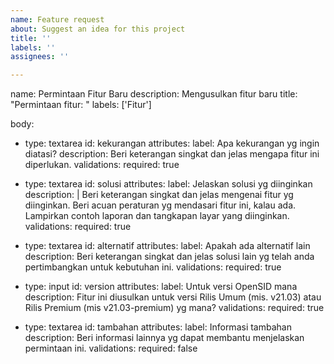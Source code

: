 ```yaml
---
name: Feature request
about: Suggest an idea for this project
title: ''
labels: ''
assignees: ''

---
```


name: Permintaan Fitur Baru
description: Mengusulkan fitur baru
title: "Permintaan fitur: "
labels: ['Fitur']

body:
  - type: textarea
    id: kekurangan
    attributes:
      label: Apa kekurangan yg ingin diatasi?
      description: Beri keterangan singkat dan jelas mengapa fitur ini diperlukan.
    validations:
      required: true

  - type: textarea
    id: solusi
    attributes:
      label: Jelaskan solusi yg diinginkan
      description: |
        Beri keterangan singkat dan jelas mengenai fitur yg diinginkan.
        Beri acuan peraturan yg mendasari fitur ini, kalau ada.
        Lampirkan contoh laporan dan tangkapan layar yang diinginkan.
    validations:
      required: true

  - type: textarea
    id: alternatif
    attributes:
      label: Apakah ada alternatif lain
      description: Beri keterangan singkat dan jelas solusi lain yg telah anda pertimbangkan untuk kebutuhan ini.
    validations:
      required: true

  - type: input
    id: version
    attributes:
      label: Untuk versi OpenSID mana
      description: Fitur ini diusulkan untuk versi Rilis Umum (mis. v21.03) atau Rilis Premium (mis v21.03-premium) yg mana?
    validations:
      required: true

  - type: textarea
    id: tambahan
    attributes:
      label: Informasi tambahan
      description: Beri informasi lainnya yg dapat membantu menjelaskan permintaan ini.
    validations:
      required: false
